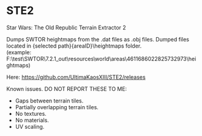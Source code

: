 # STE2
Star Wars: The Old Republic Terrain Extractor 2

Dumps SWTOR heightmaps from the .dat files as .obj files.
Dumped files located in {selected path}\{areaID}\heightmaps folder.  
(example: F:\test\SWTOR\7.2.1_out\resources\world\areas\4611686022825732973\heightmaps)

Here: https://github.com/UltimaKaosXIII/STE2/releases

Known issues. DO NOT REPORT THESE TO ME:
- Gaps between terrain tiles.
- Partially overlapping terrain tiles.
- No textures.
- No materials.
- UV scaling.

